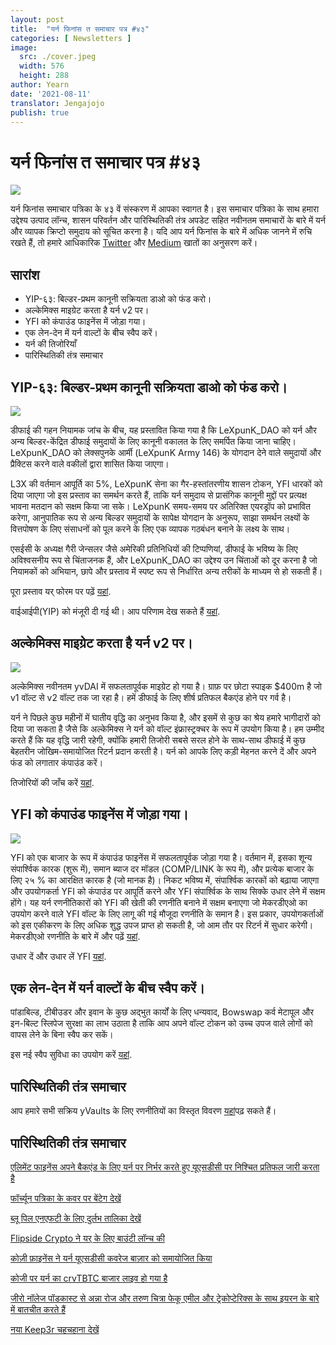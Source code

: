 ```yaml
---
layout: post
title:  "यर्न फिनांस त समाचार पत्र #४३"
categories: [ Newsletters ]
image:
  src: ./cover.jpeg
  width: 576
  height: 288
author: Yearn
date: '2021-08-11'
translator: Jengajojo
publish: true
---
```


# यर्न फिनांस त समाचार पत्र #४३ 

![](/_posts/_newsletters/Yearn-Finance-Newsletter-43/cover.jpeg?w=880&h=440)

यर्न फिनांस समाचार पत्रिका के ४३ वें संस्करण में आपका स्वागत है। इस समाचार पत्रिका के साथ हमारा उद्देश्य उत्पाद लॉन्च, शासन परिवर्तन और पारिस्थितिकी तंत्र अपडेट सहित नवीनतम समाचारों के बारे में यर्न और व्यापक क्रिप्टो समुदाय को सूचित करना है। यदि आप यर्न फिनांस के बारे में अधिक जानने में रुचि रखते हैं, तो हमारे आधिकारिक [Twitter](https://twitter.com/iearnfinance) और [Medium](https://medium.com/iearn) खातों का अनुसरण करें।

## **सारांश**

- YIP-६३: बिल्डर-प्रथम कानूनी सक्रियता डाओ को फंड करो।
- अल्केमिक्स माइग्रेट करता है यर्न v2 पर।
- YFI को कंपाउंड फाइनेंस में जोड़ा गया।
- एक लेन-देन में यर्न वाल्टों के बीच स्वैप करें।
- यर्न की तिजोरियाँ
- पारिस्थितिकी तंत्र समाचार

## **YIP-६३: बिल्डर-प्रथम कानूनी सक्रियता डाओ को फंड करो।**

![](/_posts/_newsletters/Yearn-Finance-Newsletter-43/image2.jpg?w=360&h=203)

डीफाई की गहन नियामक जांच के बीच, यह प्रस्तावित किया गया है कि LeXpunK_DAO को यर्न और अन्य बिल्डर-केंद्रित डीफाई समुदायों के लिए कानूनी वकालत के लिए समर्पित किया जाना चाहिए। LeXpunK_DAO को लेक्सपुनके आर्मी (LeXpunK Army 146) के योगदान देने वाले समुदायों और प्रैक्टिस करने वाले वकीलों द्वारा शासित किया जाएगा।

L3X की वर्तमान आपूर्ति का 5%, LeXpunK सेना का गैर-हस्तांतरणीय शासन टोकन, YFI धारकों को दिया जाएगा जो इस प्रस्ताव का समर्थन करते हैं, ताकि यर्न समुदाय से प्रासंगिक कानूनी मुद्दों पर प्रत्यक्ष भावना मतदान को सक्षम किया जा सके। LeXpunK समय-समय पर अतिरिक्त एयरड्रॉप को प्रभावित करेगा, आनुपातिक रूप से अन्य बिल्डर समुदायों के सापेक्ष योगदान के अनुरूप, साझा समर्थन लक्ष्यों के वित्तपोषण के लिए संसाधनों को पूल करने के लिए एक व्यापक गठबंधन बनाने के लक्ष्य के साथ।

एसईसी के अध्यक्ष गैरी जेन्सलर जैसे अमेरिकी प्रतिनिधियों की टिप्पणियां, डीफाई के भविष्य के लिए अविश्वसनीय रूप से चिंताजनक हैं, और LeXpunK_DAO का उद्देश्य उन चिंताओं को दूर करना है जो नियामकों को अभियान, छापे और प्रस्ताव में स्पष्ट रूप से निर्धारित अन्य तरीकों के माध्यम से हो सकती हैं।

पूरा प्रस्ताव यर् फोरम पर पढ़ें [यहां](https://gov.yearn.finance/t/yip-63-fund-builder-first-legal-activism-dao/11280).

वाईआईपी(YIP) को मंजूरी दी गई थी। आप परिणाम देख सकते हैं [यहां](https://gov.yearn.finance/t/proposal-fund-builder-first-legal-activism-dao/11280).

## **अल्केमिक्स माइग्रेट करता है यर्न v2 पर।**

![](/_posts/_newsletters/Yearn-Finance-Newsletter-43/image3.jpg?w=1334&h=582)

अल्केमिक्स नवीनतम yvDAI में सफलतापूर्वक माइग्रेट हो गया है। ग्राफ़ पर छोटा स्पाइक $400m है जो v1 वॉल्ट से v2 वॉल्ट तक जा रहा है। हमें डीफाई के लिए शीर्ष प्रतिफल बैकएंड होने पर गर्व है।

यर्न ने पिछले कुछ महीनों में घातीय वृद्धि का अनुभव किया है, और इसमें से कुछ का श्रेय हमारे भागीदारों को दिया जा सकता है जैसे कि अल्केमिक्स ने यर्न को वॉल्ट इंफ्रास्ट्रक्चर के रूप में उपयोग किया है। हम उम्मीद करते हैं कि यह वृद्धि जारी रहेगी, क्योंकि हमारी तिजोरी सबसे सरल होने के साथ-साथ डीफाई में कुछ बेहतरीन जोखिम-समायोजित रिटर्न प्रदान करती है। यर्न को आपके लिए कड़ी मेहनत करने दें और अपने फंड को लगातार कंपाउंड करें।

तिजोरियों की जाँच करें [यहां](https://yearn.finance/vaults).

## **YFI को कंपाउंड फाइनेंस में जोड़ा गया।**

![](/_posts/_newsletters/Yearn-Finance-Newsletter-43/image4.jpg?w=1456&h=540)

YFI को एक बाजार के रूप में कंपाउंड फाइनेंस में सफलतापूर्वक जोड़ा गया है। वर्तमान में, इसका शून्य संपार्श्विक कारक (शुरू में), समान ब्याज दर मॉडल (COMP/LINK के रूप में), और प्रत्येक बाजार के लिए २५ % का आरक्षित कारक है (जो मानक है)। निकट भविष्य में, संपार्श्विक कारकों को बढ़ाया जाएगा और उपयोगकर्ता YFI को कंपाउंड पर आपूर्ति करने और YFI संपार्श्विक के साथ सिक्के उधार लेने में सक्षम होंगे। यह यर्न रणनीतिकारों को YFI की खेती की रणनीति बनाने में सक्षम बनाएगा जो मेकरडीएओ का उपयोग करने वाले YFI वॉल्ट के लिए लागू की गई मौजूदा रणनीति के समान है। इस प्रकार, उपयोगकर्ताओं को इस एकीकरण के लिए अधिक शुद्ध उपज प्राप्त हो सकती है, जो आम तौर पर रिटर्न में सुधार करेगी। मेकरडीएओ रणनीति के बारे में और पढ़ें [यहां](https://yearn.fi/invest/0xE14d13d8B3b85aF791b2AADD661cDBd5E6097Db1).

उधार दें और उधार लें YFI [यहां](https://app.compound.finance/).

## **एक लेन-देन में यर्न वाल्टों के बीच स्वैप करें।**

पांडाबिल्ड, टीबीउडर और इवान के कुछ अद्भुत कार्यों के लिए धन्यवाद, Bowswap कर्व मेटापूल और इन-बिल्ट स्लिपेज सुरक्षा का लाभ उठाता है ताकि आप अपने वॉल्ट टोकन को उच्च उपज वाले लोगों को वापस लेने के बिना स्वैप कर सकें।

इस नई स्वैप सुविधा का उपयोग करें [यहां](https://bowswap.finance/).

## **पारिस्थितिकी तंत्र समाचार**

आप हमारे सभी सक्रिय yVaults के लिए रणनीतियों का विस्तृत विवरण [यहां](https://medium.com/yearn-state-of-the-vaults/the-vaults-at-yearn-9237905ffed3)पढ़ सकते हैं।

## **पारिस्थितिकी तंत्र समाचार**

[एलिमेंट फाइनेंस अपने बैकएंड के लिए यर्न पर निर्भर करते हुए यूएसडीसी पर निश्चित प्रतिफल जारी करता है](https://twitter.com/element_fi/status/1422934199284215810?s=20)

[फॉर्च्यून पत्रिका के कवर पर बेंटेग देखें](https://twitter.com/FortuneMagazine/status/1420803860336152577)

[ब्लू पिल एनएफटी के लिए दुर्लभ तालिका देखें](https://github.com/banteg/blue-pill#rarity-table)

[Flipside Crypto ने यर् के लिए बाउंटी लॉन्च की](https://twitter.com/BmurrayFlipside/status/1421147576674422788)

[कोज़ी फ़ाइनेंस ने यर्न यूएसडीसी कवरेज बाज़ार को समायोजित किया](https://twitter.com/cozyfinance/status/1422226784674664453)

[कोजी पर यर्न का crvTBTC बाजार लाइव हो गया है](https://twitter.com/cozyfinance/status/1422633897490223107)

[जीरो नॉलेज पॉडकास्ट से अन्ना रोज और तरुण चित्रा फेकू एमील और ट्रेकोप्टेरिक्स के साथ इयरन के बारे में बातचीत करते हैं](https://www.zeroknowledge.fm/192)

[नया Keep3r चहचहाना देखें](https://twitter.com/thekeep3r)
